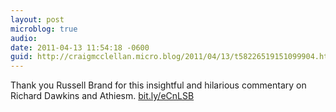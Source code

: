 ```yaml
---
layout: post
microblog: true
audio: 
date: 2011-04-13 11:54:18 -0600
guid: http://craigmcclellan.micro.blog/2011/04/13/t58226519151099904.html
---
```

Thank you Russell Brand for this insightful and hilarious commentary on Richard Dawkins and Athiesm. [bit.ly/eCnLSB](http://bit.ly/eCnLSB)
